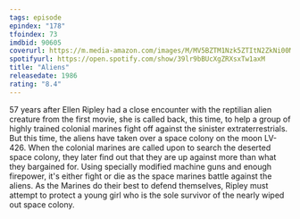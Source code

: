 ```yaml
---
tags: episode
epindex: "178"
tfoindex: 73
imdbid: 90605
coverurl: https://m.media-amazon.com/images/M/MV5BZTM1Nzk5ZTItN2ZkNi00MDRjLWIwYWUtOWY4ZjZmZjkyM2I0XkEyXkFqcGdeQXVyNTU1NTcwOTk@._V1_SX202_CR0,0,202,300_.jpg
spotifyurl: https://open.spotify.com/show/39lr9bBUcXgZRXsxTw1axM
title: "Aliens"
releasedate: 1986
rating: "8.4"
---
```


57 years after Ellen Ripley had a close encounter with the reptilian alien creature from the first movie, she is called back, this time, to help a group of highly trained colonial marines fight off against the sinister extraterrestrials. But this time, the aliens have taken over a space colony on the moon LV-426. When the colonial marines are called upon to search the deserted space colony, they later find out that they are up against more than what they bargained for. Using specially modified machine guns and enough firepower, it's either fight or die as the space marines battle against the aliens. As the Marines do their best to defend themselves, Ripley must attempt to protect a young girl who is the sole survivor of the nearly wiped out space colony.